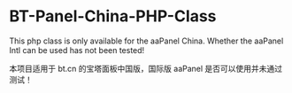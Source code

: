 # BT-Panel-China-PHP-Class

This php class is only available for the aaPanel China. Whether the aaPanel Intl can be used has not been tested!

本项目适用于 bt.cn 的宝塔面板中国版，国际版 aaPanel 是否可以使用并未通过测试！
